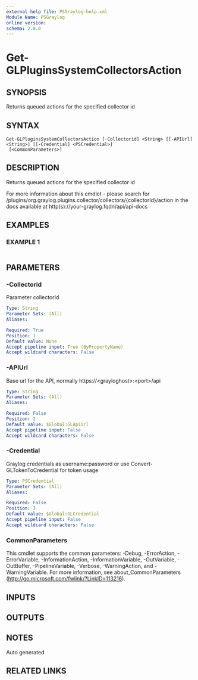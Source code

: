 ```yaml
---
external help file: PSGraylog-help.xml
Module Name: PSGraylog
online version:
schema: 2.0.0
---
```


# Get-GLPluginsSystemCollectorsAction

## SYNOPSIS
Returns queued actions for the specified collector id

## SYNTAX

```
Get-GLPluginsSystemCollectorsAction [-Collectorid] <String> [[-APIUrl] <String>] [[-Credential] <PSCredential>]
 [<CommonParameters>]
```

## DESCRIPTION
Returns queued actions for the specified collector id


For more information about this cmdlet - please search for /plugins/org.graylog.plugins.collector/collectors/{collectorId}/action in the docs available at http(s)://your-graylog.fqdn/api/api-docs

## EXAMPLES

### EXAMPLE 1
```

```

## PARAMETERS

### -Collectorid
Parameter collectorId

```yaml
Type: String
Parameter Sets: (All)
Aliases:

Required: True
Position: 1
Default value: None
Accept pipeline input: True (ByPropertyName)
Accept wildcard characters: False
```

### -APIUrl
Base url for the API, normally https://\<grayloghost\>:\<port\>/api

```yaml
Type: String
Parameter Sets: (All)
Aliases:

Required: False
Position: 2
Default value: $Global:GLApiUrl
Accept pipeline input: False
Accept wildcard characters: False
```

### -Credential
Graylog credentials as username:password or use Convert-GLTokenToCredential for token usage

```yaml
Type: PSCredential
Parameter Sets: (All)
Aliases:

Required: False
Position: 3
Default value: $Global:GLCredential
Accept pipeline input: False
Accept wildcard characters: False
```

### CommonParameters
This cmdlet supports the common parameters: -Debug, -ErrorAction, -ErrorVariable, -InformationAction, -InformationVariable, -OutVariable, -OutBuffer, -PipelineVariable, -Verbose, -WarningAction, and -WarningVariable. For more information, see about_CommonParameters (http://go.microsoft.com/fwlink/?LinkID=113216).

## INPUTS

## OUTPUTS

## NOTES
Auto generated

## RELATED LINKS
